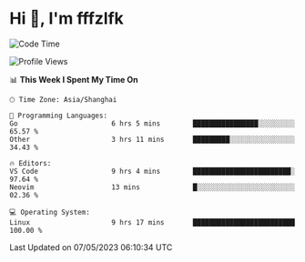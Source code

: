 # Hi 👋, I'm fffzlfk

<!--START_SECTION:waka-->
![Code Time](http://img.shields.io/badge/Code%20Time-195%20hrs%2055%20mins-blue)

![Profile Views](http://img.shields.io/badge/Profile%20Views-0-blue)

📊 **This Week I Spent My Time On** 

```text
🕑︎ Time Zone: Asia/Shanghai

💬 Programming Languages: 
Go                       6 hrs 5 mins        ████████████████░░░░░░░░░   65.57 % 
Other                    3 hrs 11 mins       █████████░░░░░░░░░░░░░░░░   34.43 % 

🔥 Editors: 
VS Code                  9 hrs 4 mins        ████████████████████████░   97.64 % 
Neovim                   13 mins             █░░░░░░░░░░░░░░░░░░░░░░░░   02.36 % 

💻 Operating System: 
Linux                    9 hrs 17 mins       █████████████████████████   100.00 % 
```


 Last Updated on 07/05/2023 06:10:34 UTC
<!--END_SECTION:waka-->
